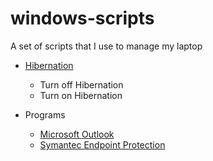 windows-scripts
===============

A set of scripts that I use to manage my laptop

* [Hibernation](Hibernation)
	* Turn off Hibernation
	* Turn on Hibernation

* Programs
	* [Microsoft Outlook](Programs/Microsoft/Outlook)
	* [Symantec Endpoint Protection](Programs/Symantec/Endpoint%20Protection)
